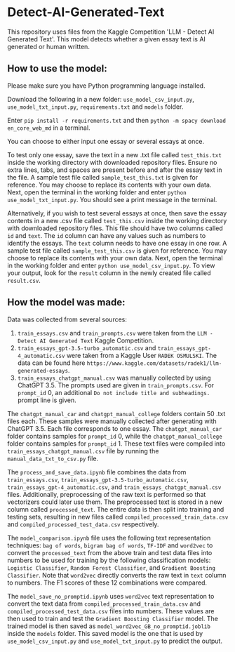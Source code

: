 # Detect-AI-Generated-Text
This repository uses files from the Kaggle Competition 'LLM - Detect AI Generated Text'. This model detects whether a given essay text is AI generated or human written.

## How to use the model:

Please make sure you have Python programming language installed.

Download the following in a new folder: `use_model_csv_input.py`, `use_model_txt_input.py`, `requirements.txt` and `models` folder.

Enter `pip install -r requirements.txt` and then `python -m spacy download en_core_web_md` in a terminal.

You can choose to either input one essay or several essays at once.

To test only one essay, save the text in a new .txt file called `test_this.txt` inside the working directory with downloaded repository files. Ensure no extra lines, tabs, and spaces are present before and after the essay text in the file. A sample test file called `sample_test_this.txt` is given for reference. You may choose to replace its contents with your own data. Next, open the terminal in the working folder and enter `python use_model_txt_input.py`. You should see a print message in the terminal.

Alternatively, if you wish to test several essays at once, then save the essay contents in a new .csv file called `test_this.csv` inside the working directory with downloaded repository files. This file should have two columns called `id` and `text`. The `id` column can have any values such as numbers to identify the essays. The `text` column needs to have one essay in one row. A sample test file called `sample_test_this.csv` is given for reference. You may choose to replace its contents with your own data. Next, open the terminal in the working folder and enter `python use_model_csv_input.py`. To view your output, look for the `result` column in the newly created file called `result.csv`.

## How the model was made:

Data was collected from several sources:
  1. `train_essays.csv` and `train_prompts.csv` were taken from the `LLM - Detect AI Generated Text` Kaggle Competition.
  2. `train_essays_gpt-3.5-turbo_automatic.csv` and `train_essays_gpt-4_automatic.csv` were taken from a Kaggle User `RADEK OSMULSKI`. The data can be found here `https://www.kaggle.com/datasets/radek1/llm-generated-essays`.
  3. `train_essays_chatgpt_manual.csv` was manually collected by using ChatGPT 3.5. The prompts used are given in `train_prompts.csv`. For `prompt_id` 0, an additional `Do not include title and subheadings.` prompt line is given.

The `chatgpt_manual_car` and `chatgpt_manual_college` folders contain 50 .txt files each. These samples were manually collected after generating with ChatGPT 3.5. Each file corresponds to one essay. The `chatgpt_manual_car` folder contains samples for `prompt_id` 0, while the `chatgpt_manual_college` folder contains samples for `prompt_id` 1. These text files were compiled into `train_essays_chatgpt_manual.csv` file by running the `manual_data_txt_to_csv.py` file.

The `process_and_save_data.ipynb` file combines the data from `train_essays.csv`, `train_essays_gpt-3.5-turbo_automatic.csv`, `train_essays_gpt-4_automatic.csv`, and `train_essays_chatgpt_manual.csv` files. Additionally, preprocessing of the raw text is performed so that vectorizers could later use them. The preprocessed text is stored in a new column called `processed_text`. The entire data is then split into training and testing sets, resulting in new files called `compiled_processed_train_data.csv` and `compiled_processed_test_data.csv` respectively.

The `model_comparison.ipynb` file uses the following text representation techniques: `bag of words`, `bigram bag of words`, `TF-IDF` and `word2vec` to convert the `processed_text` from the above train and test data files into numbers to be used for training by the following classification models: `Logistic Classifier`, `Random Forest Classifier`, and `Gradient Boosting Classifier`. Note that `word2vec` directly converts the raw text in `text` column to numbers. The F1 scores of these 12 combinations were compared.

The `model_save_no_promptid.ipynb` uses `word2vec` text representation to convert the text data from `compiled_processed_train_data.csv` and `compiled_processed_test_data.csv` files into numbers. These values are then used to train and test the `Gradient Boosting Classifier` model. The trained model is then saved as `model_word2vec_GB_no_promptid.joblib` inside the `models` folder. This saved model is the one that is used by `use_model_csv_input.py` and `use_model_txt_input.py` to predict the output.
